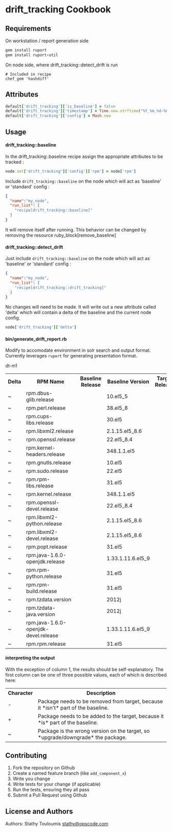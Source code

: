 drift_tracking Cookbook
=======================


Requirements
------------

On workstation / report generation side
```ruby
gem install ruport
gem install ruport-util
```

On node side, where drift_tracking::detect_drift is run
```
# Included in recipe
chef_gem 'hashdiff'
```


Attributes
----------

```ruby
default['drift_tracking']['is_baseline'] = false
default['drift_tracking']['timestamp'] = Time.new.strftime("%Y_%m_%d-%H:%M:%S")
default['drift_tracking']['config'] = Mash.new
```

Usage
-----

#### drift_tracking::baseline

In the drift_tracking::baseline recipe assign the appropriate attributes to be tracked :

```ruby
node.set['drift_tracking']['config']['rpm'] = node['rpm']
```

Include `drift_tracking::baseline` on the node which will act as 'baseline' or 'standard' config :

```json
{
  "name":"my_node",
  "run_list": [
    "recipe[drift_tracking::baseline]"
  ]
}
```

It will remove itself after running. This behavior can be changed by removing the resource
ruby_block[remove_baseline]

#### drift_tracking::detect_drift

Just include `drift_tracking::baseline` on the node which will act as 'baseline' or 'standard' config :

```json
{
  "name":"my_node",
  "run_list": [
    "recipe[drift_tracking::drift_tracking]"
  ]
}
```

No changes will need to be made. It will write out a new attribute called 'delta' which will contain
a delta of the baseline and the current node config.

```ruby
node['drift_tracking']['delta']
```

#### bin/generate_drift_report.rb

Modify to accomodate environment in solr search and output format. Currently leverages `ruport`
for generating presentation format.

<p>dt-m1</p>
<table>
        <tr>
                <th>Delta</th>
                <th>RPM Name</th>
                <th>Baseline Release</th>
                <th>Baseline Version</th>
                <th>Target Release</th>
                <th>Target Version</th>
        </tr>
        <tr>
                <td>~</td>
                <td>rpm.dbus-glib.release</td>
                <td>&nbsp;</td>
                <td>10.el5_5</td>
                <td>&nbsp;</td>
                <td>11.el5_9</td>
        </tr>
        <tr>
                <td>~</td>
                <td>rpm.perl.release</td>
                <td>&nbsp;</td>
                <td>38.el5_8</td>
                <td>&nbsp;</td>
                <td>40.el5_9</td>
        </tr>
        <tr>
                <td>~</td>
                <td>rpm.cups-libs.release</td>
                <td>&nbsp;</td>
                <td>30.el5</td>
                <td>&nbsp;</td>
                <td>30.el5_9.3</td>
        </tr>
        <tr>
                <td>~</td>
                <td>rpm.libxml2.release</td>
                <td>&nbsp;</td>
                <td>2.1.15.el5_8.6</td>
                <td>&nbsp;</td>
                <td>2.1.21.el5_9.2</td>
        </tr>
        <tr>
                <td>~</td>
                <td>rpm.openssl.release</td>
                <td>&nbsp;</td>
                <td>22.el5_8.4</td>
                <td>&nbsp;</td>
                <td>26.el5_9.1</td>
        </tr>
        <tr>
                <td>~</td>
                <td>rpm.kernel-headers.release</td>
                <td>&nbsp;</td>
                <td>348.1.1.el5</td>
                <td>&nbsp;</td>
                <td>348.3.1.el5</td>
        </tr>
        <tr>
                <td>~</td>
                <td>rpm.gnutls.release</td>
                <td>&nbsp;</td>
                <td>10.el5</td>
                <td>&nbsp;</td>
                <td>10.el5_9.1</td>
        </tr>
        <tr>
                <td>~</td>
                <td>rpm.sudo.release</td>
                <td>&nbsp;</td>
                <td>22.el5</td>
                <td>&nbsp;</td>
                <td>22.el5_9.1</td>
        </tr>
        <tr>
                <td>~</td>
                <td>rpm.rpm-libs.release</td>
                <td>&nbsp;</td>
                <td>31.el5</td>
                <td>&nbsp;</td>
                <td>32.el5_9</td>
        </tr>
        <tr>
                <td>~</td>
                <td>rpm.kernel.release</td>
                <td>&nbsp;</td>
                <td>348.1.1.el5</td>
                <td>&nbsp;</td>
                <td>348.3.1.el5</td>
        </tr>
        <tr>
                <td>~</td>
                <td>rpm.openssl-devel.release</td>
                <td>&nbsp;</td>
                <td>22.el5_8.4</td>
                <td>&nbsp;</td>
                <td>26.el5_9.1</td>
        </tr>
        <tr>
                <td>~</td>
                <td>rpm.libxml2-python.release</td>
                <td>&nbsp;</td>
                <td>2.1.15.el5_8.6</td>
                <td>&nbsp;</td>
                <td>2.1.21.el5_9.2</td>
        </tr>
        <tr>
                <td>~</td>
                <td>rpm.libxml2-devel.release</td>
                <td>&nbsp;</td>
                <td>2.1.15.el5_8.6</td>
                <td>&nbsp;</td>
                <td>2.1.21.el5_9.2</td>
        </tr>
        <tr>
                <td>~</td>
                <td>rpm.popt.release</td>
                <td>&nbsp;</td>
                <td>31.el5</td>
                <td>&nbsp;</td>
                <td>32.el5_9</td>
        </tr>
        <tr>
                <td>~</td>
                <td>rpm.java-1.6.0-openjdk.release</td>
                <td>&nbsp;</td>
                <td>1.33.1.11.6.el5_9</td>
                <td>&nbsp;</td>
                <td>1.36.1.11.9.el5_9</td>
        </tr>
        <tr>
                <td>~</td>
                <td>rpm.rpm-python.release</td>
                <td>&nbsp;</td>
                <td>31.el5</td>
                <td>&nbsp;</td>
                <td>32.el5_9</td>
        </tr>
        <tr>
                <td>~</td>
                <td>rpm.rpm-build.release</td>
                <td>&nbsp;</td>
                <td>31.el5</td>
                <td>&nbsp;</td>
                <td>32.el5_9</td>
        </tr>
        <tr>
                <td>~</td>
                <td>rpm.tzdata.version</td>
                <td>&nbsp;</td>
                <td>2012j</td>
                <td>&nbsp;</td>
                <td>2013b</td>
        </tr>
        <tr>
                <td>~</td>
                <td>rpm.tzdata-java.version</td>
                <td>&nbsp;</td>
                <td>2012j</td>
                <td>&nbsp;</td>
                <td>2013b</td>
        </tr>
        <tr>
                <td>~</td>
                <td>rpm.java-1.6.0-openjdk-devel.release</td>
                <td>&nbsp;</td>
                <td>1.33.1.11.6.el5_9</td>
                <td>&nbsp;</td>
                <td>1.36.1.11.9.el5_9</td>
        </tr>
        <tr>
                <td>~</td>
                <td>rpm.rpm.release</td>
                <td>&nbsp;</td>
                <td>31.el5</td>
                <td>&nbsp;</td>
                <td>32.el5_9</td>
        </tr>
</table>

#### interpreting the output

With the exception of column 1, the results should be self-explanatory.
The first column can be one of three possible values, each of which is
described here:

<table>
  <tr>
    <th>Character</th>
    <th>Description</th>
  </tr>
  <tr>
    <td>-</td>
    <td>Package needs to be removed from target, because it *isn't* part
of the baseline.</td>
  </tr>
  <tr>
    <td>+</td>
    <td>Package needs to be added to the target, because it *is* part of the baseline.
  </tr>
  <tr>
    <td>~</td>
    <td>Package is the wrong version on the target, so
*upgrade/downgrade* the package.</td>
  </tr>
</table>

Contributing
------------
1. Fork the repository on Github
2. Create a named feature branch (like `add_component_x`)
3. Write you change
4. Write tests for your change (if applicable)
5. Run the tests, ensuring they all pass
6. Submit a Pull Request using Github

License and Authors
-------------------
Authors: Stathy Touloumis <stathy@opscode.com>
